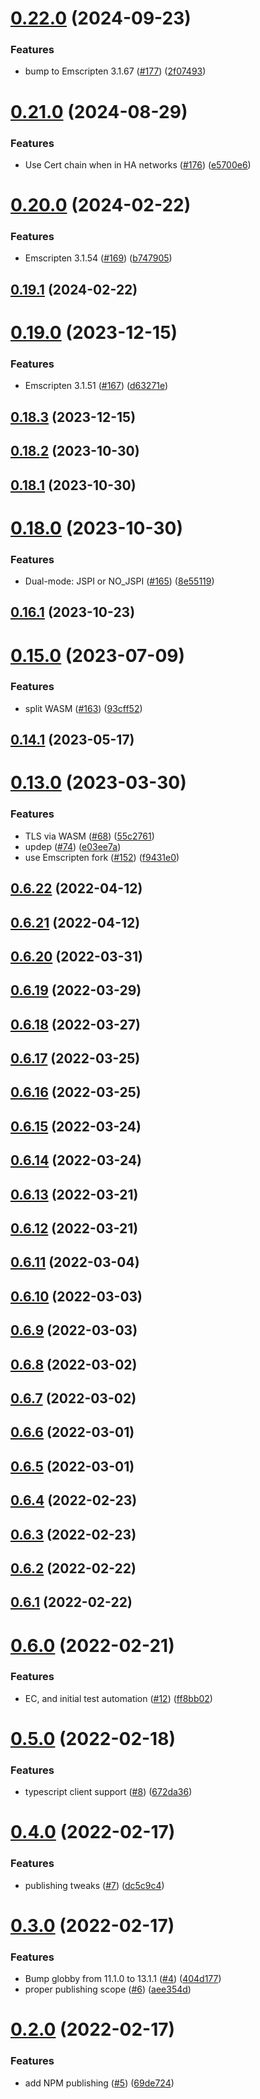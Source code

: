 # [0.22.0](https://github.com/openziti/libcrypto.js/compare/v0.21.0...v0.22.0) (2024-09-23)


### Features

* bump to Emscripten 3.1.67 ([#177](https://github.com/openziti/libcrypto.js/issues/177)) ([2f07493](https://github.com/openziti/libcrypto.js/commit/2f074938c99e550e685ac7ec3edc328b71d87e60))



# [0.21.0](https://github.com/openziti/libcrypto.js/compare/v0.20.0...v0.21.0) (2024-08-29)


### Features

* Use Cert chain when in HA networks ([#176](https://github.com/openziti/libcrypto.js/issues/176)) ([e5700e6](https://github.com/openziti/libcrypto.js/commit/e5700e628f292166ae2c71ce3b0ef5f05884cbe5))



# [0.20.0](https://github.com/openziti/libcrypto.js/compare/v0.19.1...v0.20.0) (2024-02-22)


### Features

* Emscripten 3.1.54 ([#169](https://github.com/openziti/libcrypto.js/issues/169)) ([b747905](https://github.com/openziti/libcrypto.js/commit/b747905689b0bdba2905abdd3fd7d6e6b42ec1af))



## [0.19.1](https://github.com/openziti/libcrypto.js/compare/v0.19.0...v0.19.1) (2024-02-22)



# [0.19.0](https://github.com/openziti/libcrypto.js/compare/v0.18.3...v0.19.0) (2023-12-15)


### Features

* Emscripten 3.1.51 ([#167](https://github.com/openziti/libcrypto.js/issues/167)) ([d63271e](https://github.com/openziti/libcrypto.js/commit/d63271ee35796af3ffd8de65cec133ea48324049))



## [0.18.3](https://github.com/openziti/libcrypto.js/compare/v0.18.2...v0.18.3) (2023-12-15)



## [0.18.2](https://github.com/openziti/libcrypto.js/compare/v0.18.1...v0.18.2) (2023-10-30)



## [0.18.1](https://github.com/openziti/libcrypto.js/compare/v0.18.0...v0.18.1) (2023-10-30)



# [0.18.0](https://github.com/openziti/libcrypto.js/compare/v0.16.1...v0.18.0) (2023-10-30)


### Features

* Dual-mode: JSPI or NO_JSPI ([#165](https://github.com/openziti/libcrypto.js/issues/165)) ([8e55119](https://github.com/openziti/libcrypto.js/commit/8e55119c1500cffb957bcf2b6174921082a700c7))



## [0.16.1](https://github.com/openziti/libcrypto.js/compare/v0.15.0...v0.16.1) (2023-10-23)



# [0.15.0](https://github.com/openziti/libcrypto.js/compare/v0.14.1...v0.15.0) (2023-07-09)


### Features

* split WASM ([#163](https://github.com/openziti/libcrypto.js/issues/163)) ([93cff52](https://github.com/openziti/libcrypto.js/commit/93cff5216b0d45275c26ac58d7fb06f8b9d26b6e))



## [0.14.1](https://github.com/openziti/libcrypto.js/compare/v0.13.0...v0.14.1) (2023-05-17)



# [0.13.0](https://github.com/openziti/libcrypto.js/compare/v0.6.22...v0.13.0) (2023-03-30)


### Features

* TLS via WASM ([#68](https://github.com/openziti/libcrypto.js/issues/68)) ([55c2761](https://github.com/openziti/libcrypto.js/commit/55c276115b3c8ad21d589ba850ceef925ae03871))
* updep ([#74](https://github.com/openziti/libcrypto.js/issues/74)) ([e03ee7a](https://github.com/openziti/libcrypto.js/commit/e03ee7a054e3e16ccdebe59d72d41eda949108ec))
* use Emscripten fork ([#152](https://github.com/openziti/libcrypto.js/issues/152)) ([f9431e0](https://github.com/openziti/libcrypto.js/commit/f9431e0f0baf75f137e469dbf7dda7e3995aa4f2))



## [0.6.22](https://github.com/openziti/libcrypto.js/compare/v0.6.21...v0.6.22) (2022-04-12)



## [0.6.21](https://github.com/openziti/libcrypto.js/compare/v0.6.20...v0.6.21) (2022-04-12)



## [0.6.20](https://github.com/openziti/libcrypto.js/compare/v0.6.19...v0.6.20) (2022-03-31)



## [0.6.19](https://github.com/openziti/libcrypto.js/compare/v0.6.18...v0.6.19) (2022-03-29)



## [0.6.18](https://github.com/openziti/libcrypto.js/compare/v0.6.17...v0.6.18) (2022-03-27)



## [0.6.17](https://github.com/openziti/libcrypto.js/compare/v0.6.16...v0.6.17) (2022-03-25)



## [0.6.16](https://github.com/openziti/libcrypto.js/compare/v0.6.15...v0.6.16) (2022-03-25)



## [0.6.15](https://github.com/openziti/libcrypto.js/compare/v0.6.14...v0.6.15) (2022-03-24)



## [0.6.14](https://github.com/openziti/libcrypto.js/compare/v0.6.13...v0.6.14) (2022-03-24)



## [0.6.13](https://github.com/openziti/libcrypto.js/compare/v0.6.12...v0.6.13) (2022-03-21)



## [0.6.12](https://github.com/openziti/libcrypto.js/compare/v0.6.11...v0.6.12) (2022-03-21)



## [0.6.11](https://github.com/openziti/libcrypto.js/compare/v0.6.10...v0.6.11) (2022-03-04)



## [0.6.10](https://github.com/openziti/libcrypto.js/compare/v0.6.9...v0.6.10) (2022-03-03)



## [0.6.9](https://github.com/openziti/libcrypto.js/compare/v0.6.8...v0.6.9) (2022-03-03)



## [0.6.8](https://github.com/openziti/libcrypto.js/compare/v0.6.7...v0.6.8) (2022-03-02)



## [0.6.7](https://github.com/openziti/libcrypto.js/compare/v0.6.6...v0.6.7) (2022-03-02)



## [0.6.6](https://github.com/openziti/libcrypto.js/compare/v0.6.5...v0.6.6) (2022-03-01)



## [0.6.5](https://github.com/openziti/libcrypto.js/compare/v0.6.4...v0.6.5) (2022-03-01)



## [0.6.4](https://github.com/openziti/libcrypto.js/compare/v0.6.3...v0.6.4) (2022-02-23)



## [0.6.3](https://github.com/openziti/libcrypto.js/compare/v0.6.2...v0.6.3) (2022-02-23)



## [0.6.2](https://github.com/openziti/libcrypto.js/compare/v0.6.1...v0.6.2) (2022-02-22)



## [0.6.1](https://github.com/openziti/libcrypto.js/compare/v0.6.0...v0.6.1) (2022-02-22)



# [0.6.0](https://github.com/openziti/libcrypto.js/compare/v0.5.0...v0.6.0) (2022-02-21)


### Features

* EC, and initial test automation ([#12](https://github.com/openziti/libcrypto.js/issues/12)) ([ff8bb02](https://github.com/openziti/libcrypto.js/commit/ff8bb0209207330dcae10d9c0f56c918b5ba9b6e))



# [0.5.0](https://github.com/openziti/libcrypto.js/compare/v0.4.0...v0.5.0) (2022-02-18)


### Features

* typescript client support ([#8](https://github.com/openziti/libcrypto.js/issues/8)) ([672da36](https://github.com/openziti/libcrypto.js/commit/672da36657625ac1ebebed216478d36e0e17745b))



# [0.4.0](https://github.com/openziti/libcrypto.js/compare/v0.3.0...v0.4.0) (2022-02-17)


### Features

* publishing tweaks ([#7](https://github.com/openziti/libcrypto.js/issues/7)) ([dc5c9c4](https://github.com/openziti/libcrypto.js/commit/dc5c9c42486e9611b78972f73624fa92b06d7310))



# [0.3.0](https://github.com/openziti/libcrypto.js/compare/v0.2.0...v0.3.0) (2022-02-17)


### Features

* Bump globby from 11.1.0 to 13.1.1 ([#4](https://github.com/openziti/libcrypto.js/issues/4)) ([404d177](https://github.com/openziti/libcrypto.js/commit/404d17705582c6eaa0502949b9a3d44f2bf789c8))
* proper publishing scope ([#6](https://github.com/openziti/libcrypto.js/issues/6)) ([aee354d](https://github.com/openziti/libcrypto.js/commit/aee354d9a16fe4ff3d399db9b38caee368aa4ca6))



# [0.2.0](https://github.com/openziti/libcrypto.js/compare/69de72417ee85299cf2e5d4e19eb1f97f0dd95f3...v0.2.0) (2022-02-17)


### Features

* add NPM publishing ([#5](https://github.com/openziti/libcrypto.js/issues/5)) ([69de724](https://github.com/openziti/libcrypto.js/commit/69de72417ee85299cf2e5d4e19eb1f97f0dd95f3))



